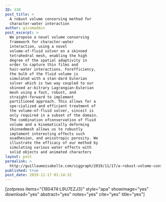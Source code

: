 ```yaml
---
ID: 330
post_title: >
  A robust volume conserving method for
  character-water interaction
author: gicomadmin
post_excerpt: >
  We propose a novel volume conserving
  framework for character-water
  interaction, using a novel
  volume-of-fluid solver on a skinned
  tetrahedral mesh, enabling the high
  degree of the spatial adaptivity in
  order to capture thin films and
  hair-water interactions. Forefficiency,
  the bulk of the fluid volume is
  simulated with a stan-dard Eulerian
  solver which is two way coupled to our
  skinned ar-bitrary Lagrangian-Eulerian
  mesh using a fast, robust, and
  straight-forward to implement
  partitioned approach. This allows for a
  spe-cialized and efficient treatment of
  the volume-of-fluid solver, sinceit is
  only required in a subset of the domain.
  The combination ofconservation of fluid
  volume and a kinematically deforming
  skinnedmesh allows us to robustly
  implement interesting effects such
  asadhesion, and anisotropic porosity. We
  illustrate the efficacy of our method by
  simulating various water effects with
  solid objects and animated characters
layout: post
permalink: >
  http://guillaumeisabelle.com/siggraph/2019/11/17/a-robust-volume-conserving-method-for-character-water-interaction/
published: true
post_date: 2019-11-17 01:14:32
---
```

<!-- wp:paragraph -->



<!-- /wp:paragraph -->

<!-- wp:shortcode --> [zotpress items="{180474:L9U7EZJ3}" style="apa" showimage="yes" download="yes" abstract="yes" notes="yes" cite="yes" title="yes"] 

<!-- /wp:shortcode -->